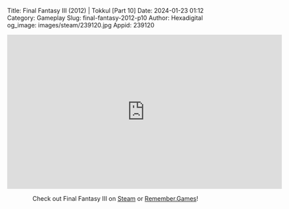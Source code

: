 Title: Final Fantasy III (2012) | Tokkul [Part 10]
Date: 2024-01-23 01:12
Category: Gameplay
Slug: final-fantasy-2012-p10
Author: Hexadigital
og_image: images/steam/239120.jpg
Appid: 239120

<center><iframe src="https://www.youtube.com/embed/XvmXXjj6Oio?feature=oembed" allow="accelerometer; autoplay; encrypted-media; gyroscope; picture-in-picture" width="640" height="360" frameborder="0"></iframe>

Check out Final Fantasy III on [Steam](https://store.steampowered.com/app/239120/?curator_clanid=34633900) or [Remember.Games](https://remember.games/game/1072/final-fantasy-iii/)!</center>